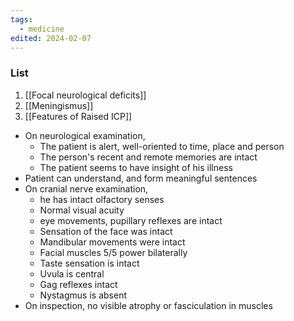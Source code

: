 ```yaml
---
tags:
  - medicine
edited: 2024-02-07
---
```

### List
1. [[Focal neurological deficits]] 
4. [[Meningismus]] 
5. [[Features of Raised ICP]] 

- On neurological examination,
	- The patient is alert, well-oriented to time, place and person
	- The person's recent and remote memories are intact
	- The patient seems to have insight of his illness
- Patient can understand, and form meaningful sentences 
- On cranial nerve examination, 
	- he has intact olfactory senses
	- Normal visual acuity
	- eye movements, pupillary reflexes are intact
	- Sensation of the face was intact
	- Mandibular movements were intact
	- Facial muscles 5/5 power bilaterally 
	- Taste sensation is intact
	- Uvula is central
	- Gag reflexes intact
	- Nystagmus is absent
- On inspection, no visible atrophy or fasciculation in muscles

